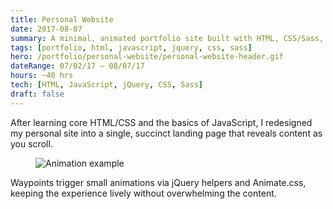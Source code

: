 ```yaml
---
title: Personal Website
date: 2017-08-07
summary: A minimal, animated portfolio site built with HTML, CSS/Sass, and a little jQuery.
tags: [portfolio, html, javascript, jquery, css, sass]
hero: /portfolio/personal-website/personal-website-header.gif
dateRange: 07/02/17 – 08/07/17
hours: ~40 hrs
tech: [HTML, JavaScript, jQuery, CSS, Sass]
draft: false
---
```


After learning core HTML/CSS and the basics of JavaScript, I redesigned my personal site into a single, succinct landing page that reveals content as you scroll.

<figure class="pin pin-left">
  <img src="/portfolio/personal-website/personal-website-animation-example.gif" alt="Animation example" loading="lazy" decoding="async" />
</figure>

Waypoints trigger small animations via jQuery helpers and Animate.css, keeping the experience lively without overwhelming the content.

